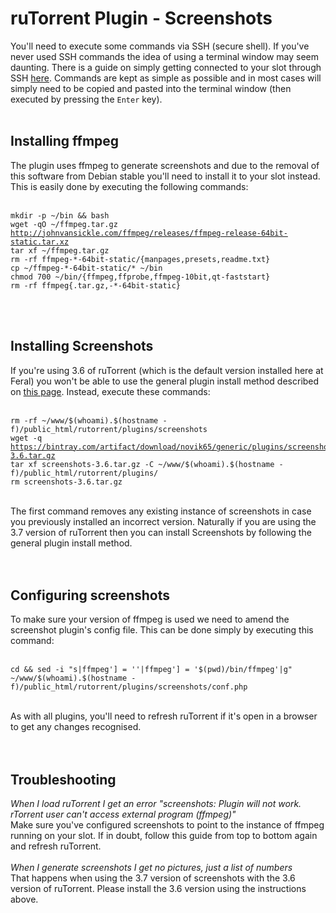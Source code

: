 <h1>ruTorrent Plugin - Screenshots</h1>

        
You&#x27;ll need to execute some commands via SSH (secure shell). If you&#x27;ve never used SSH commands the idea of using a terminal window may seem daunting. There is a guide on simply getting connected to your slot through SSH <a href="https://www.feralhosting.com/faq/view?question=12">here</a>. Commands are kept as simple as possible and in most cases will simply need to be copied and pasted into the terminal window (then executed by pressing the <code>Enter</code> key).<br>
<br>
<h2>Installing ffmpeg</h2>The plugin uses ffmpeg to generate screenshots and due to the removal of this software from Debian stable you&#x27;ll need to install it to your slot instead. This is easily done by executing the following commands:<br>
<br>
<pre><code>mkdir -p ~&#x2F;bin &amp;&amp; bash
wget -qO ~&#x2F;ffmpeg.tar.gz <a href="http://johnvansickle.com/ffmpeg/releases/ffmpeg-release-64bit-static.tar.xz">http:&#x2F;&#x2F;johnvansickle.com&#x2F;ffmpeg&#x2F;releases&#x2F;ffmpeg-release-64bit-static.tar.xz</a>
tar xf ~&#x2F;ffmpeg.tar.gz 
rm -rf ffmpeg-*-64bit-static&#x2F;{manpages,presets,readme.txt}
cp ~&#x2F;ffmpeg-*-64bit-static&#x2F;* ~&#x2F;bin
chmod 700 ~&#x2F;bin&#x2F;{ffmpeg,ffprobe,ffmpeg-10bit,qt-faststart}
rm -rf ffmpeg{.tar.gz,-*-64bit-static}
</code></pre><br>
<br>
<h2>Installing Screenshots</h2>If you&#x27;re using 3.6 of ruTorrent (which is the default version installed here at Feral) you won&#x27;t be able to use the general plugin install method described on <a href="https://www.feralhosting.com/faq/view?question=282">this page</a>. Instead, execute these commands:<br>
<br>
<pre><code>rm -rf ~&#x2F;www&#x2F;$(whoami).$(hostname -f)&#x2F;public_html&#x2F;rutorrent&#x2F;plugins&#x2F;screenshots
wget -q <a href="https://bintray.com/artifact/download/novik65/generic/plugins/screenshots-3.6.tar.gz">https:&#x2F;&#x2F;bintray.com&#x2F;artifact&#x2F;download&#x2F;novik65&#x2F;generic&#x2F;plugins&#x2F;screenshots-3.6.tar.gz</a>
tar xf screenshots-3.6.tar.gz -C ~&#x2F;www&#x2F;$(whoami).$(hostname -f)&#x2F;public_html&#x2F;rutorrent&#x2F;plugins&#x2F;
rm screenshots-3.6.tar.gz
</code></pre><br>
The first command removes any existing instance of screenshots in case you previously installed an incorrect version. Naturally if you are using the 3.7 version of ruTorrent then you can install Screenshots by following the general plugin install method.<br>
<br>
<br>
<h2>Configuring screenshots</h2>To make sure your version of ffmpeg is used we need to amend the screenshot plugin&#x27;s config file. This can be done simply by executing this command:<br>
<br>
<pre><code>cd &amp;&amp; sed -i &quot;s|ffmpeg&#x27;] = &#x27;&#x27;|ffmpeg&#x27;] = &#x27;$(pwd)&#x2F;bin&#x2F;ffmpeg&#x27;|g&quot; ~&#x2F;www&#x2F;$(whoami).$(hostname -f)&#x2F;public_html&#x2F;rutorrent&#x2F;plugins&#x2F;screenshots&#x2F;conf.php</code></pre><br>
As with all plugins, you&#x27;ll need to refresh ruTorrent if it&#x27;s open in a browser to get any changes recognised.<br>
<br>
<br>
<h2>Troubleshooting</h2><em>When I load ruTorrent I get an error &quot;screenshots: Plugin will not work. rTorrent user can&#x27;t access external program (ffmpeg)&quot;</em><br>
Make sure you&#x27;ve configured screenshots to point to the instance of ffmpeg running on your slot. If in doubt, follow this guide from top to bottom again and refresh ruTorrent.<br>
<br>
<em>When I generate screenshots I get no pictures, just a list of numbers</em><br>
That happens when using the 3.7 version of screenshots with the 3.6 version of ruTorrent. Please install the 3.6 version using the instructions above.<br>
<br>
